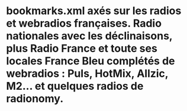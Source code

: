 # bookmarks.xml axés sur les radios et webradios françaises. Radio nationales avec les déclinaisons, plus Radio France et toute ses locales France Bleu complétés de webradios : Puls, HotMix, Allzic, M2... et quelques radios de radionomy.
